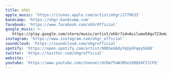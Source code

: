 ```yaml
---
title: ohGr
apple_music: 'https://itunes.apple.com/artist/ohgr/2779633'
bandcamp: 'https://ohgr.bandcamp.com'
facebook: 'https://www.facebook.com/ohGrOfficial'
google_music: >-
   https://play.google.com/store/music/artist/ohGr?id=Asiluew54qv723omzqzz75dwysy
instagram: 'https://www.instagram.com/ohgr_official'
soundcloud: 'https://soundcloud.com/ohgrofficial'
spotify: 'https://open.spotify.com/artist/00DSeUAdyYqUyGFqeySG68'
twitter: 'https://twitter.com/ohgrofficial'
website: ''
youtube: 'https://www.youtube.com/channel/UCDm7TwWJN5e2XDQX4F1lCFQ'
---
```

